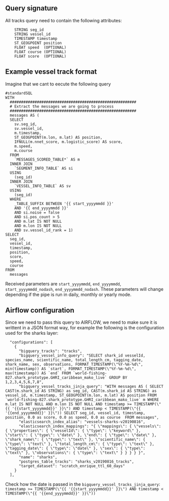 ## Query signature

All tracks query need to contain the following attributes:
```
    STRING seg_id
    STRING vessel_id
    TIMESTAMP timestamp
    ST_GEOGPOINT position
    FLOAT speed  (OPTIONAL)
    FLOAT course (OPTIONAL)
    FLOAT score  (OPTIONAL)
```

## Example vessel track format

Imagine that we cant to eecute the following query 

```
#standardSQL
WITH
  ########################################################
  # Extract the messages we are going to process
  ########################################################
  messages AS (
  SELECT
    sv.seg_id,
    sv.vessel_id,
    m.timestamp,
    ST_GEOGPOINT(m.lon, m.lat) AS position,
    IFNULL(m.nnet_score, m.logistic_score) AS score,
    m.speed,
    m.course
  FROM
    `MESSAGES_SCORED_TABLE*` AS m
  INNER JOIN
    `SEGMENT_INFO_TABLE` AS si
  USING
    (seg_id)
  INNER JOIN
    `VESSEL_INFO_TABLE` AS sv
  USING
    (seg_id)
  WHERE
    _TABLE_SUFFIX BETWEEN '{{ start_yyyymmdd }}'
    AND '{{ end_yyyymmdd }}'
    AND si.noise = false
    AND si.pos_count > 5
    AND m.lat IS NOT NULL
    AND m.lon IS NOT NULL
    AND sv.vessel_id_rank = 1)
SELECT
  seg_id,
  vessel_id,
  timestamp,
  position,
  score,
  speed,
  course
FROM
  messages
```

Received parameters are `start_yyyymmdd`, `end_yyyymmdd`, `start_yyyymmdd_nodash`, `end_yyyymmdd_nodash`. These
parameters will change depending if the pipe is run in daily, monthly or yearly mode.


## Airflow configuration

Since we need to pass this query to AIRFLOW, we need to make sure it is writtent in a JSON  format way, for example the following
is the configuration used for the sharks layer:

```
  "configurations": [
    {
      "bigquery_tracks": "tracks", 
      "bigquery_vessel_info_query": "SELECT shark_id vesselId, species_name, scientific_name, total_length_cm, tagging_date, shark_name, sex, observations, FORMAT_TIMESTAMP(\"%Y-%m-%d\", min(timestamp)) AS `start`, FORMAT_TIMESTAMP(\"%Y-%m-%d\", max(timestamp)) AS `end` FROM `world-fishing-827.shark_prototype.GHRI_caribbean_mako_live` GROUP BY 1,2,3,4,5,6,7,8", 
      "bigquery_vessel_tracks_jinja_query": "WITH messages AS ( SELECT CAST(m.shark_id AS STRING) as seg_id, CAST(m.shark_id AS STRING) as vessel_id, m.timestamp, ST_GEOGPOINT(m.lon, m.lat) AS position FROM `world-fishing-827.shark_prototype.GHRI_caribbean_mako_live` m WHERE m.lat IS NOT NULL AND m.lon IS NOT NULL AND timestamp >= TIMESTAMP(\"{{ '{{start_yyyymmdd}}' }}\") AND timestamp < TIMESTAMP(\"{{ '{{end_yyyymmdd}}' }}\")) SELECT seg_id, vessel_id, timestamp, position, 0.0 as score, 0.0 as speed, 0.0 as course  FROM messages", 
      "elasticsearch_index_alias": "vessels-sharks-v20190816", 
      "elasticsearch_index_mappings": "{ \"mappings\": { \"vessels\": { \"properties\": { \"vesselId\": { \"type\": \"keyword\" }, \"start\": { \"type\": \"date\" }, \"end\": { \"type\": \"date\" }, \"shark_name\": { \"type\": \"text\" }, \"scientific_name\": { \"type\": \"text\" }, \"total_length_cm\": { \"type\": \"text\" }, \"tagging_date\": { \"type\": \"date\" }, \"sex\": { \"type\": \"text\" }, \"observations\": { \"type\": \"text\" } } } } }", 
      "name": "sharks", 
      "postgres_table_tracks": "sharks_v20190816_tracks", 
      "target_dataset": "scratch_enrique_ttl_60_days"
    }
  ],
```

Check how the date is passed in the `bigquery_vessel_tracks_jinja_query`: ` timestamp >= TIMESTAMP(\"{{ '{{start_yyyymmdd}}' }}\") AND timestamp < TIMESTAMP(\"{{ '{{end_yyyymmdd}}' }}\")) `